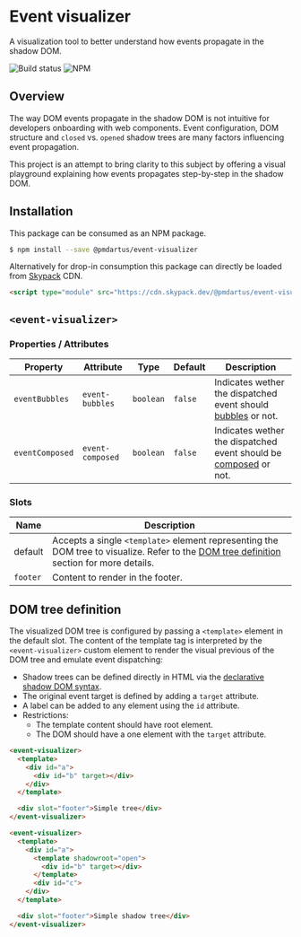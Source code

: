 # Event visualizer

A visualization tool to better understand how events propagate in the shadow DOM.

![Build status](https://github.com/pmdartus/event-visualizer/actions/workflows/ci.yml/badge.svg)
![NPM](https://img.shields.io/npm/v/@pmdartus/event-visualizer)

## Overview

The way DOM events propagate in the shadow DOM is not intuitive for developers onboarding with web components. Event configuration, DOM structure and `closed` vs. `opened` shadow trees are many factors influencing event propagation.

This project is an attempt to bring clarity to this subject by offering a visual playground explaining how events propagates step-by-step in the shadow DOM.

## Installation

This package can be consumed as an NPM package.

```sh
$ npm install --save @pmdartus/event-visualizer
```

Alternatively for drop-in consumption this package can directly be loaded from [Skypack](https://www.skypack.dev/) CDN.

```html
<script type="module" src="https://cdn.skypack.dev/@pmdartus/event-visualizer"></script>
```

## `<event-visualizer>`

### Properties / Attributes

| Property        | Attribute        | Type      | Default | Description                                                                                                                         |
| --------------- | ---------------- | --------- | ------- | ----------------------------------------------------------------------------------------------------------------------------------- |
| `eventBubbles`  | `event-bubbles`  | `boolean` | `false` | Indicates wether the dispatched event should [bubbles](https://developer.mozilla.org/en-US/docs/Web/API/Event/bubbles) or not.      |
| `eventComposed` | `event-composed` | `boolean` | `false` | Indicates wether the dispatched event should be [composed](https://developer.mozilla.org/en-US/docs/Web/API/Event/composed) or not. |

### Slots

| Name     | Description                                                                                                                                                      |
| -------- | ---------------------------------------------------------------------------------------------------------------------------------------------------------------- |
| default  | Accepts a single `<template>` element representing the DOM tree to visualize. Refer to the [DOM tree definition](#dom-tree-definition) section for more details. |
| `footer` | Content to render in the footer.                                                                                                                                 |

## DOM tree definition

The visualized DOM tree is configured by passing a `<template>` element in the default slot. The content of the template tag is interpreted by the `<event-visualizer>` custom element to render the visual previous of the DOM tree and emulate event dispatching:

- Shadow trees can be defined directly in HTML via the [declarative shadow DOM syntax](https://github.com/mfreed7/declarative-shadow-dom).
- The original event target is defined by adding a `target` attribute.
- A label can be added to any element using the `id` attribute.
- Restrictions:
  - The template content should have root element.
  - The DOM should have a one element with the `target` attribute.

```html
<event-visualizer>
  <template>
    <div id="a">
      <div id="b" target></div>
    </div>
  </template>

  <div slot="footer">Simple tree</div>
</event-visualizer>

<event-visualizer>
  <template>
    <div id="a">
      <template shadowroot="open">
        <div id="b" target></div>
      </template>
      <div id="c">
    </div>
  </template>

  <div slot="footer">Simple shadow tree</div>
</event-visualizer>
```
